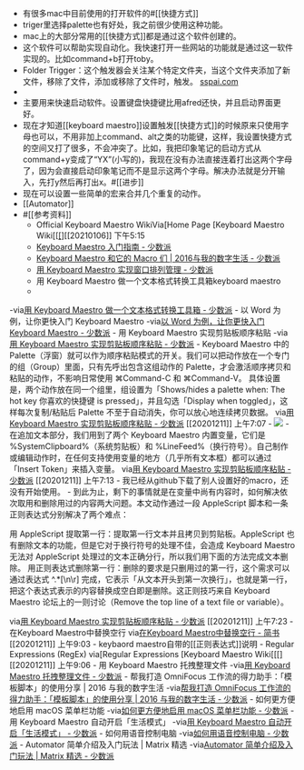 - 有很多mac中目前使用的打开软件的#[[快捷方式]]
- triger里选择palette也有好处，我之前很少使用这种功能。
- mac上的大部分常用的[[快捷方式]]都是通过这个软件创建的。
- 这个软件可以帮助实现自动化。我快速打开一些网站的功能就是通过这一软件实现的。比如command+b打开toby。
- Folder Trigger：这个触发器会关注某个特定文件夹，当这个文件夹添加了新文件，移除了文件，添加或移除了文件时，触发。 [sspai.com](https://sspai.com/post/36442)
- 
- 主要用来快速启动软件。设置键盘快捷键比用afred还快，并且启动界面更好。
- 现在才知道[[keyboard maestro]]设置触发[[快捷方式]]的时候原来只使用字母也可以，不用非加上command、alt之类的功能键，这样，我设置快捷方式的空间又打了很多，不会冲突了。比如，我把印象笔记的启动方式从command+y变成了“YX”(小写的)，我现在没有办法直接连着打出这两个字母了，因为会直接启动印象笔记而不是显示这两个字母。解决办法就是分开输入，先打y然后再打出x。#[[进步]]
- 现在可以设置一些简单的宏来合并几个重复的动作。
- [[Automator]]
- #[[参考资料]]
    - Official Keyboard Maestro WikiVia[Home Page [Keyboard Maestro Wiki[[[[]](]]]]https://wiki.keyboardmaestro.com/Home_Page)[[20210106]] 下午5:15 
    - [Keyboard Maestro 入门指南 - 少数派](https://sspai.com/post/36442) 
    - [Keyboard Maestro 和它的 Macro 们 | 2016与我的数字生活 - 少数派](https://sspai.com/post/36707) 
    - [用 Keyboard Maestro 实现窗口排列管理 - 少数派](https://sspai.com/post/55908)
    - 用 Keyboard Maestro 做一个文本格式转换工具箱keyboard maestro
    - 
-via[用 Keyboard Maestro 做一个文本格式转换工具箱 - 少数派](https://sspai.com/post/56851)
    - 以 Word 为例，让你更快入门 Keyboard Maestro
-via[以 Word 为例，让你更快入门 Keyboard Maestro - 少数派](https://sspai.com/post/44091)
    - 用 Keyboard Maestro 实现剪贴板顺序粘贴
-via[用 Keyboard Maestro 实现剪贴板顺序粘贴 - 少数派](https://sspai.com/post/56648)
        - Keyboard Maestro 中的 Palette（浮窗）就可以作为顺序粘贴模式的开关。我们可以把动作放在一个专门的组（Group）里面，只有先呼出包含这组动作的 Palette，才会激活顺序拷贝和粘贴的动作，不影响日常使用 ⌘Command-C 和 ⌘Command-V。
具体设置是，两个动作放在同一个组里，组设置为「Shows/hides a palette when: The hot key 你喜欢的快捷键 is pressed」，并且勾选「Display when toggled」，这样每次复制/粘贴后 Palette 不至于自动消失，你可以放心地连续拷贝数据。
via[用 Keyboard Maestro 实现剪贴板顺序粘贴 - 少数派](https://sspai.com/post/56648)
[[20201211]] 上午7:07
        - ![](https://firebasestorage.googleapis.com/v0/b/firescript-577a2.appspot.com/o/imgs%2Fapp%2Fxinyiheng%2FSuWZKXmP8Y.png?alt=media&token=2ee2a7ae-174b-44ac-b7ad-8018246a3323)
        - 在追加文本部分，我们用到了两个 Keyboard Maestro 内置变量，它们是 %SystemClipboard%（系统剪贴板）和 %LineFeed%（换行符号）。自己制作或编辑动作时，在任何支持使用变量的地方（几乎所有文本框）都可以通过「Insert Token」来插入变量。
via[用 Keyboard Maestro 实现剪贴板顺序粘贴 - 少数派](https://sspai.com/post/56648)
[[20201211]] 上午7:13
        - 我已经从github下载了别人设置好的macro，还没有开始使用。
        - 到此为止，剩下的事情就是在变量中尚有内容时，如何解决依次取用和删除用过的内容两大问题。本文动作通过一段 AppleScript 脚本和一条正则表达式分别解决了两个难点：

用 AppleScript 提取第一行：提取第一行文本并且拷贝到剪贴板。AppleScript 也有删除文本的功能，但是它对于换行符号的处理不佳，会造成 Keyboard Maestro 无法对 AppleScript 处理过的文本正确分行，所以我们用下面的方法完成文本删除。
用正则表达式删除第一行：删除的要求是只删用过的第一行，这个需求可以通过表达式 ^.*[\n\r] 完成，它表示「从文本开头到第一次换行」，也就是第一行，把这个表达式表示的内容替换成空白即是删除。这正则技巧来自 Keyboard Maestro 论坛上的一则讨论（Remove the top line of a text file or variable）。

via[用 Keyboard Maestro 实现剪贴板顺序粘贴 - 少数派](https://sspai.com/post/56648)
[[20201211]] 上午7:23
    - 在Keyboard Maestro中替换空行
via[在Keyboard Maestro中替换空行 - 简书](https://www.jianshu.com/p/b25bdde6e5c6)
[[20201211]] 上午9:03
    - keybaord maestro自带的[[正则表达式]]说明
        - Regular Expressions (RegEx)
via[Regular Expressions [Keyboard Maestro Wiki[[[[]](]]]]https://wiki.keyboardmaestro.com/Regular_Expressions?s[]=regular)
[[20201211]] 上午9:06
    - 用 Keyboard Maestro 托拽整理文件
-via[用 Keyboard Maestro 托拽整理文件 - 少数派](https://sspai.com/post/44429)
    - 帮我打造 OmniFocus 工作流的得力助手：「模板脚本」的使用分享 | 2016 与我的数字生活
-via[帮我打造 OmniFocus 工作流的得力助手：「模板脚本」的使用分享 | 2016 与我的数字生活 - 少数派](https://sspai.com/post/36927)
    - 如何更方便地启用 macOS 菜单栏功能
-via[如何更方便地启用 macOS 菜单栏功能 - 少数派](https://sspai.com/post/46169)
    - 用 Keyboard Maestro 自动开启「生活模式」
-via[用 Keyboard Maestro 自动开启「生活模式」 - 少数派](https://sspai.com/post/42322)
    - 如何用语音控制电脑
-via[如何用语音控制电脑 - 少数派](https://sspai.com/post/45630)
    - Automator 简单介绍及入门玩法 | Matrix 精选
-via[Automator 简单介绍及入门玩法 | Matrix 精选 - 少数派](https://sspai.com/post/36667)
